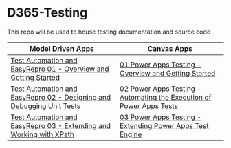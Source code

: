 # D365-Testing
This repo will be used to house testing documentation and source code

| **Model Driven Apps** | **Canvas Apps** |
| --- | --- |
| [Test Automation and EasyRepro 01 - Overview and Getting Started](docs/Blogs/Test%20Automation%20and%20EasyRepro%2001%20-%20Overview%20and%20Getting%20Started.md) | [01 Power Apps Testing - Overview and Getting Started](docs/Blogs/01%20Power%20Apps%20Testing%20-%20Overview%20and%20Getting%20Started.md) |
| [Test Automation and EasyRepro 02 - Designing and Debugging Unit Tests](docs/Blogs/Test%20Automation%20and%20EasyRepro%2002%20-%20Designing%20and%20Debugging%20Unit%20Tests.md) | [02 Power Apps Testing - Automating the Execution of Power Apps Tests](docs/Blogs/02%20Power%20Apps%20Testing%20-%20Automating%20the%20Execution%20of%20Power%20Apps%20Tests.md) |
| [Test Automation and EasyRepro 03 - Extending and Working with XPath](docs/Blogs/Test%20Automation%20and%20EasyRepro%2003%20-%20Extending%20and%20Working%20with%20XPath.md) | [03 Power Apps Testing - Extending Power Apps Test Engine](docs/Blogs/03%20Power%20Apps%20Testing%20-%20Extending%20Power%20Apps%20Test%20Engine.md) |